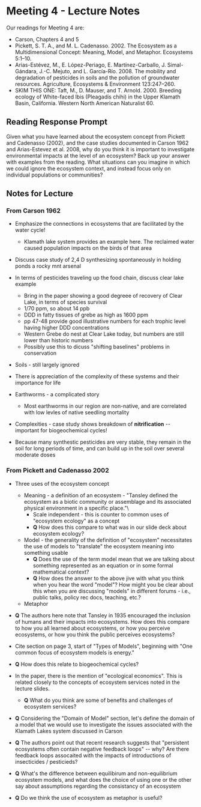 # Meeting 4 - Lecture Notes

Our readings for Meeting 4 are:

* Carson, Chapters 4 and 5
* Pickett, S. T. A., and M. L. Cadenasso. 2002. The Ecosystem as a Multidimensional Concept: Meaning, Model, and Metaphor. Ecosystems 5:1–10.
* Arias-Estévez, M., E. López-Periago, E. Martínez-Carballo, J. Simal-Gándara, J.-C. Mejuto, and L. García-Río. 2008. The mobility and degradation of pesticides in soils and the pollution of groundwater resources. Agriculture, Ecosystems & Environment 123:247–260.
* SKIM THIS ONE: ﻿﻿﻿﻿﻿﻿﻿﻿Taft, M., D. Mauser, and T. Arnold. 2000. Breeding ecology of White-faced Ibis (Pleagadis chihi) in the Upper Klamath Basin, California. Western North American Naturalist 60.﻿

## Reading Response Prompt

Given what you have learned about the ecosystem concept from Pickett and Cadenasso (2002), and the case studies documented in Carson 1962 and Arias-Estevez et al. 2008, why do you think it is important to investigate environmental impacts at the level of an ecosystem? Back up your answer with examples from the reading. What situations can you imagine in which we could ignore the ecosystem context, and instead focus only on individual populations or communities?

## Notes for Lecture

### From Carson 1962

* Emphasize the connections in ecosystems that are facilitated by the water cycle!
	* Klamath lake system provides an example here. The reclaimed water caused population impacts on the birds of that area
* Discuss case study of 2,4 D synthesizing spontaneously in holding ponds a rocky mnt arsenal
* In terms of pesticides traveling up the food chain, discuss clear lake example
	* Bring in the paper showing a good degreee of recovery of Clear Lake, in terms of species survival
	* 1/70 ppm, so about 14 ppb
	* DDD in fatty tissues of grebe as high as 1600 ppm
	* pp 47-48 provide good illustrative numbers for each trophic level having higher DDD concentrations
	* Western Grebe do nest at Clear Lake today, but numbers are still lower than historic numbers
	* Possibly use this to dicuss "shifting baselines" problems in conservation

* Soils - still largely ignored
* There is appreciation of the complexity of these systems and their importance for life
* Earthworms - a complicated story
	* Most earthworms in our region are non-native, and are correlated with low levles of native seedling mortality
* Complexities - case study shows breakdown of **nitrification** -- important for biogeochemical cycles!
* Because many synthestic pesticides are very stable, they remain in the soil for long periods of time, and can build up in the soil over several moderate doses


### From Pickett and Cadenasso 2002

* Three uses of the ecosystem concept
	* Meaning - a definition of an ecosystem - "Tansley defined the ecosystem as a biotic community or assemblage and its associated physical environment in a specific place."\
		* Scale independent - this is counter to common uses of "ecosystem ecology" as a concept
		* **Q** How does this compare to what was in our slide deck about ecosystem ecology?
	* Model - the generality of the definition of "ecosystem" necessitates the use of models to "translate" the ecosystem meaning into something usable
		* **Q** Does the use of the term model mean that we are talking about something represented as an equation or in some formal mathematical context?
		* **Q** How does the answer to the above jive with what you think when you hear the word "model"? How might you be clear about this when you are discussing "models" in different forums - i.e., public talks, policy rec docs, teaching, etc.?
	* Metaphor
* **Q** The authors here note that Tansley in 1935 encouraged the inclusion of humans and their impacts into ecosystems. How does this compare to how you all learned about ecosystems, or how you perceive ecosystems, or how you think the public perceives ecosystems?
* Cite section on page 3, start of "Types of Models", beginning with "One common focus of ecosystem models is energy."
* **Q** How does this relate to biogeochemical cycles?

* In the paper, there is the mention of "ecological economics". This is related closely to the concepts of ecosystem services noted in the lecture slides. 
	* **Q** What do you think are some of benefits and challenges of ecosystem services?

* **Q** Considering the "Domain of Model" section, let's define the domain of a model that we would use to investigate the issues associated with the Klamath Lakes system discussed in Carson

* **Q** The authors point out that recent research suggests that "persistent ecosystems often contain negative feedback loops" -- why? Are there feedback loops assocaited with the impacts of introductions of insecticides / pesticieds?

* **Q** What's the difference between equilibirum and non-equilibrium ecosystem models, and what does the choice of using one or the other say about assumptions regarding the consistancy of an ecosystem

* **Q** Do we think the use of ecosystem as metaphor is useful? 


